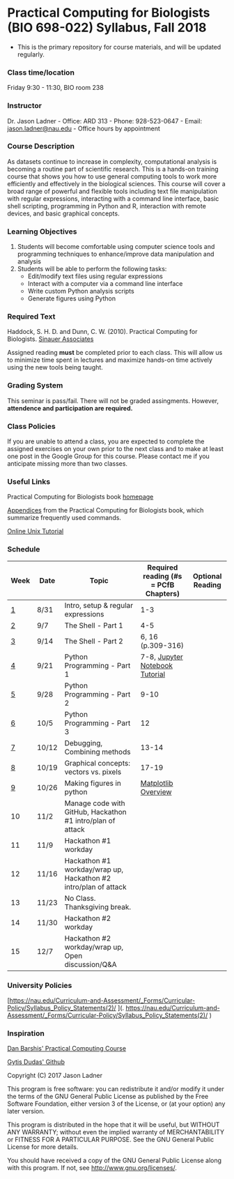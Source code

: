 # Practical Computing for Biologists (BIO 698-022) Syllabus, Fall 2018
- This is the primary repository for course materials, and will be updated regularly. 

### Class time/location
Friday 9:30 - 11:30, BIO room 238

### Instructor
Dr. Jason Ladner
    - Office: ARD 313
    - Phone: 928-523-0647
    - Email: jason.ladner@nau.edu
    - Office hours by appointment

### Course Description
As datasets continue to increase in complexity, computational analysis is becoming a routine part of scientific research. This is a hands-on training course that shows you how to use general computing tools to work more efficiently and effectively in the biological sciences. This course will cover a broad range of powerful and flexible tools including text file manipulation with regular expressions, interacting with a command line interface, basic shell scripting, programming in Python and R, interaction with remote devices, and basic graphical concepts.

### Learning Objectives
1. Students will become comfortable using computer science tools and programming techniques to enhance/improve data manipulation and analysis
2. Students will be able to perform the following tasks:
    - Edit/modify text files using regular expressions
    - Interact with a computer via a command line interface
    - Write custom Python analysis scripts
    - Generate figures using Python

### Required Text
Haddock, S. H. D. and Dunn, C. W. (2010). Practical Computing for Biologists. [Sinauer Associates](http://practicalcomputing.org)

Assigned reading **must** be completed prior to each class. This will allow us to minimize time spent in lectures and maximize hands-on time actively using the new tools being taught. 

### Grading System
This seminar is pass/fail. There will not be graded assingments. However, **attendence and participation are required.**

### Class Policies
If you are unable to attend a class, you are expected to complete the assigned exercises on your own prior to the next class and to make at least one post in the Google Group for this course. Please contact me if you anticipate missing more than two classes. 

### Useful Links
Practical Computing for Biologists book [homepage](http://practicalcomputing.org/)

[Appendices](http://practicalcomputing.org/files/PCfB_Appendices.pdf) from the Practical Computing for Biologists book, which summarize frequently used commands. 

[Online Unix Tutorial](http://www.ee.surrey.ac.uk/Teaching/Unix/)

### Schedule

Week | Date | Topic | Required reading (#s = PCfB Chapters) | Optional Reading
-----|------|-------|---------------------------------|---------
[1](https://github.com/jtladner/Courses/tree/master/PracticalComputing/Fall_2018/Class1_Intro_RegExp) | 8/31 | Intro, setup & regular expressions | 1-3 |
[2](https://github.com/jtladner/Courses/tree/master/PracticalComputing/Fall_2018/Class2_Shell-pt1) | 9/7 | The Shell - Part 1 | 4-5 |
[3](https://github.com/jtladner/Courses/tree/master/PracticalComputing/Fall_2018/Class3_Shell-pt2) | 9/14 | The Shell - Part 2 | 6, 16 (p.309-316) |
[4](https://github.com/jtladner/Courses/tree/master/PracticalComputing/Fall_2018/Class4_Python-pt1) | 9/21 | Python Programming - Part 1 | 7-8, [Jupyter Notebook Tutorial](https://www.datacamp.com/community/tutorials/tutorial-jupyter-notebook) |
[5](https://github.com/jtladner/Courses/tree/master/PracticalComputing/Fall_2018/Class5_Python-pt2) | 9/28 | Python Programming - Part 2 | 9-10 |
[6](https://github.com/jtladner/Courses/tree/master/PracticalComputing/Fall_2018/Class6_Python-pt3) | 10/5 | Python Programming - Part 3 | 12 |
[7](https://github.com/jtladner/Courses/tree/master/PracticalComputing/Fall_2018/Class7_Debugging) | 10/12 | Debugging, Combining methods | 13-14 |
[8](https://github.com/jtladner/Courses/tree/master/PracticalComputing/Fall_2018/Class8_Graphics) | 10/19 | Graphical concepts: vectors vs. pixels | 17-19 |
[9](https://github.com/jtladner/Courses/tree/master/PracticalComputing/Fall_2018/Class9_Matplotlib) | 10/26 | Making figures in python | [Matplotlib Overview](https://towardsdatascience.com/data-science-with-python-intro-to-data-visualization-and-matplotlib-5f799b7c6d82) | 
10 | 11/2 | Manage code with GitHub, Hackathon #1 intro/plan of attack| 
11 | 11/9 | Hackathon #1 workday| 
12 | 11/16 | Hackathon #1 workday/wrap up, Hackathon #2 intro/plan of attack | 
13 | 11/23 | No Class. Thanksgiving break.  | 
14 | 11/30 | Hackathon #2 workday | 
15 | 12/7 | Hackathon #2 workday/wrap up, Open discussion/Q&A | 

### University Policies
[https://nau.edu/Curriculum-and-Assessment/_Forms/Curricular-Policy/Syllabus_Policy_Statements(2)/ ](.  https://nau.edu/Curriculum-and-Assessment/_Forms/Curricular-Policy/Syllabus_Policy_Statements(2)/ )

### Inspiration
[Dan Barshis' Practical Computing Course](https://bitbucket.org/dbarshis/17sp_pcfb)

[Gytis Dudas' Github](https://github.com/evogytis)

Copyright (C) 2017  Jason Ladner

This program is free software: you can redistribute it and/or modify
it under the terms of the GNU General Public License as published by
the Free Software Foundation, either version 3 of the License, or
(at your option) any later version.

This program is distributed in the hope that it will be useful,
but WITHOUT ANY WARRANTY; without even the implied warranty of
MERCHANTABILITY or FITNESS FOR A PARTICULAR PURPOSE.  See the
GNU General Public License for more details.

You should have received a copy of the GNU General Public License
along with this program.  If not, see <http://www.gnu.org/licenses/>.